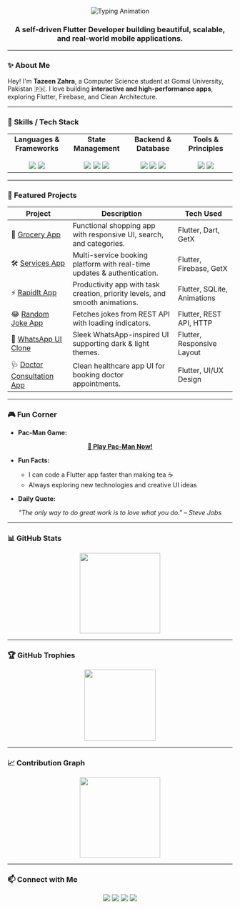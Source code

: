 <p align="center">
  <img src="https://readme-typing-svg.herokuapp.com?font=Fira+Code&size=26&duration=3500&pause=1000&color=00F0FF&center=true&vCenter=true&width=600&lines=Hi+%F0%9F%91%8B%2C+I'm+Tazeen+Zahra;Computer+Science+Student+%F0%9F%92%BB;Flutter+Developer+%F0%9F%9A%80" alt="Typing Animation" />
</p>

<h3 align="center">A self-driven Flutter Developer building beautiful, scalable, and real-world mobile applications.</h3>

---

### ✨ About Me

Hey! I'm **Tazeen Zahra**, a Computer Science student at Gomal University, Pakistan 🇵🇰. I love building **interactive and high-performance apps**, exploring Flutter, Firebase, and Clean Architecture.  

---

### 🚀 Skills / Tech Stack

<p align="center">
  <table align="center">
    <tr>
      <td align="center" width="150">
        <b>Languages & Frameworks</b><br><br>
        <img src="https://img.shields.io/badge/Flutter-02569B?style=for-the-badge&logo=flutter&logoColor=white"/>
        <img src="https://img.shields.io/badge/Dart-0175C2?style=for-the-badge&logo=dart&logoColor=white"/>
      </td>
      <td align="center" width="150">
        <b>State Management</b><br><br>
        <img src="https://img.shields.io/badge/GetX-3DDB85?style=for-the-badge"/>
        <img src="https://img.shields.io/badge/Provider-0175C2?style=for-the-badge"/>
        <img src="https://img.shields.io/badge/BLoC-1A237E?style=for-the-badge"/>
      </td>
      <td align="center" width="150">
        <b>Backend & Database</b><br><br>
        <img src="https://img.shields.io/badge/Firebase-FFCA28?style=for-the-badge&logo=firebase&logoColor=black"/>
        <img src="https://img.shields.io/badge/SQLite-003B57?style=for-the-badge&logo=sqlite&logoColor=white"/>
        <img src="https://img.shields.io/badge/REST%20API-FF6F00?style=for-the-badge"/>
      </td>
      <td align="center" width="150">
        <b>Tools & Principles</b><br><br>
        <img src="https://img.shields.io/badge/Git-F05032?style=for-the-badge&logo=git&logoColor=white"/>
        <img src="https://img.shields.io/badge/Clean%20Architecture-000000?style=for-the-badge"/>
      </td>
    </tr>
  </table>
</p>

---

### 🔨 Featured Projects

| Project                                                      | Description                                                                                              | Tech Used                                                   |
| ------------------------------------------------------------ | -------------------------------------------------------------------------------------------------------- | ----------------------------------------------------------- |
| 🛒 [Grocery App](https://github.com/tazeendev/grocery_app)   | Functional shopping app with responsive UI, search, and categories.                                       | Flutter, Dart, GetX                                        |
| 🛠️ [Services App](https://github.com/tazeendev/services_app)| Multi-service booking platform with real-time updates & authentication.                                   | Flutter, Firebase, GetX                                     |
| ⚡ [RapidIt App](https://github.com/tazeendev/rapidit_app)  | Productivity app with task creation, priority levels, and smooth animations.                              | Flutter, SQLite, Animations                                  |
| 😂 [Random Joke App](https://github.com/tazeendev/random_joke_app)| Fetches jokes from REST API with loading indicators.                                                     | Flutter, REST API, HTTP                                      |
| 💬 [WhatsApp UI Clone](#)                                     | Sleek WhatsApp-inspired UI supporting dark & light themes.                                               | Flutter, Responsive Layout                                   |
| 🩺 [Doctor Consultation App](#)                               | Clean healthcare app UI for booking doctor appointments.                                               | Flutter, UI/UX Design                                       |

---

### 🎮 Fun Corner

- **Pac-Man Game:**  
<p align="center">
  <b><a href="https://tazeendev.github.io/pacman-game/" target="_blank">👾 Play Pac-Man Now!</a></b>
</p>

- **Fun Facts:**  
  - I can code a Flutter app faster than making tea ☕  
  - Always exploring new technologies and creative UI ideas  

- **Daily Quote:**  
<p align="center">
  <i>"The only way to do great work is to love what you do." – Steve Jobs</i>
</p>

---

### 📊 GitHub Stats

<p align="center">
  <img src="https://github-readme-stats.vercel.app/api?username=tazeendev&show_icons=true&theme=radical&hide_border=false&count_private=true&include_all_commits=true" height="180"/>
</p>

---

### 🏆 GitHub Trophies

<p align="center">
  <img src="https://github-profile-trophy.vercel.app/?username=tazeendev&theme=radical&no-frame=true&margin-w=15&margin-h=15" height="160"/>
</p>

---

### 📈 Contribution Graph

<p align="center">
  <img src="https://github-readme-activity-graph.cyclic.app/graph?username=tazeendev&theme=react-dark" height="180"/>
</p>

---

### 📫 Connect with Me

<p align="center">
  <a href="mailto:tazeenzahrabatool@gmail.com"><img src="https://img.shields.io/badge/Email-D14836?style=for-the-badge&logo=gmail&logoColor=white"/></a>
  <a href="https://www.linkedin.com/in/tazeen-zahra-batool-9956652a6"><img src="https://img.shields.io/badge/LinkedIn-0077B5?style=for-the-badge&logo=linkedin&logoColor=white"/></a>
  <a href="https://github.com/tazeendev"><img src="https://img.shields.io/badge/GitHub-100000?style=for-the-badge&logo=github&logoColor=white"/></a>
  <a href="https://www.instagram.com/tazeen.dev"><img src="https://img.shields.io/badge/Instagram-E4405F?style=for-the-badge&logo=instagram&logoColor=white"/></a>
</p>
